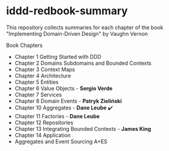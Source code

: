 # iddd-redbook-summary
This repository collects summaries for each chapter of the book "Implementing Domain-Driven Design" by Vaughn Vernon

Book Chapters
- Chapter 1 Getting Started with DDD
- Chapter 2 Domains Subdomains and Bounded Contexts
- Chapter 3 Context Maps
- Chapter 4 Architecture
- Chapter 5 Entities
- Chapter 6 Value Objects - <b>Sergio Verde</b>
- Chapter 7 Services
- Chapter 8 Domain Events - <b>Patryk Zieliński</b>
- Chapter 10 Aggregates - <b>Dane Leube</b> ✔️
- Chapter 11 Factories - <b>Dane Leube</b>
- Chapter 12 Repositories
- Chapter 13 Integrating Bounded Contexts - <b>James King</b>
- Chapter 14 Application
- Aggregates and Event Sourcing A+ES
